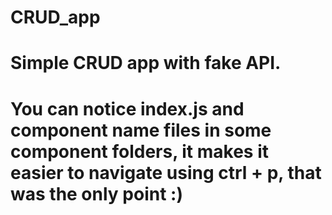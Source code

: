 # CRUD_app



# Simple CRUD app with fake API.
# You can notice index.js and component name files in some component folders, it makes it easier to navigate using ctrl + p, that was the only point :)
